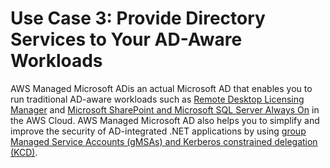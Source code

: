 # Use Case 3: Provide Directory Services to Your AD\-Aware Workloads<a name="usecase3"></a>

AWS Managed Microsoft ADis an actual Microsoft AD that enables you to run traditional AD\-aware workloads such as [Remote Desktop Licensing Manager](https://aws.amazon.com/blogs/security/how-to-enable-the-use-of-remote-desktops-by-deploying-microsoft-remote-desktop-licensing-manager-on-aws-microsoft-ad/) and [Microsoft SharePoint and Microsoft SQL Server Always On](https://forums.aws.amazon.com/ann.jspa?annID=4636) in the AWS Cloud\. AWS Managed Microsoft AD also helps you to simplify and improve the security of AD\-integrated \.NET applications by using [group Managed Service Accounts \(gMSAs\) and Kerberos constrained delegation \(KCD\)](https://aws.amazon.com/about-aws/whats-new/2017/05/simplify-migration-and-improve-security-of-active-directory-integrated-net-applications-by-using-aws-microsoft-ad/)\.